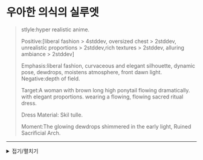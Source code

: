 # 우아한 의식의 실루엣

> stlyle:hyper realistic anime.
> 
> Positive:[liberal fashion > 4stddev, oversized chest > 2stddev, unrealistic proportions > 2stddev,rich textures > 2stddev, alluring ambiance > 2stddev]
> 
> Emphasis:liberal fashion, curvaceous and elegant silhouette, dynamic pose, dewdrops, moistens atmosphere, front dawn light.
> Negative:depth of field.
> 
> Target:A woman with brown long high ponytail flowing dramatically. with elegant proportions. wearing a flowing, flowing sacred ritual dress.
> 
> Dress Material: Skil tulle.
> 
> Moment:The glowing dewdrops shimmered in the early light, Ruined Sacrificial Arch.

---


<details>
<summary>접기/펼치기</summary>
  
![initial](../Sora/Elegant%20Ritual%20Silhouette01.png)

</details>
